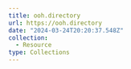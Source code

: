 ```yaml
---
title: ooh.directory
url: https://ooh.directory
date: "2024-03-24T20:20:37.548Z"
collection:
  - Resource
type: Collections
---
```

